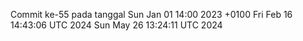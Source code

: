 Commit ke-55 pada tanggal Sun Jan 01 14:00 2023 +0100
Fri Feb 16 14:43:06 UTC 2024
Sun May 26 13:24:11 UTC 2024

